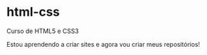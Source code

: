 # html-css
 Curso de HTML5 e CSS3
 
 Estou aprendendo a criar sites e agora vou criar meus repositórios!

